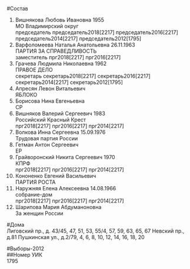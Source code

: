 #Состав  
1. Вишнякова Любовь Ивановна 1955  
    МО Владимирский округ  
    председатель председатель2018[2217] председатель2016[2217] председатель2014[2217] председатель2012[1795]  
2. Варфоломеева Наталья Анатольевна 26.11.1963  
    ПАРТИЯ ЗА СПРАВЕДЛИВОСТЬ  
    заместитель прг2018[2217] прг2016[2217]  
3. Грачева Людмила Николаевна 1962  
    ПРАВОЕ ДЕЛО  
    секретарь секретарь2018[2217] секретарь2016[2217] секретарь2014[2217] секретарь2012[1795]  
4. Апресян Левон Витальевич  
    ЯБЛОКО  
5. Борисова Нина Евгеньевна  
    СР  
6. Вишняков Валерий Сергеевич 1983  
    Российский Красный Крест  
    прг2018[2217] прг2016[2217] прг2014[2217]  
7. Волкова Инна Сергеевна 15.09.1976  
    Трудовая партия России  
8. Гетман Антон Сергеевич  
    ЕР  
9. Грайворонский Никита Сергеевич 1970  
    КПРФ  
    прг2018[2217] прг2016[2217] прг2014[2217]  
10. Кононенко Евгений Васильевич  
    ПАРТИЯ РОСТА  
11. Наружняя Елена Алексеевна 14.08.1966  
    собрание-дом  
    прг2018[2217] прг2016[2217] прг2014[2217]  
12. Шарипова Мария Абдуманоновна  
    За женщин России  
  
#Дома  
Лиговский пр., д. 43/45, 47, 51, 53, 55/4, 57, 59, 63, 65, 67 Невский пр., д.81 Пушкинская ул., д.2/79, 4, 6, 8, 10, 12, 14, 16, 18, 20  
  
#Выборы-2012  
##Номер УИК  
1795  
